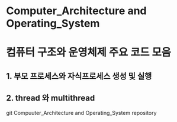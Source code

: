 # Computer_Architecture and Operating_System
# 컴퓨터 구조와 운영체제 주요 코드 모음
## 1. 부모 프로세스와 자식프로세스 생성 및 실행
## 2. thread 와 multithread
git Compuuter_Architecture and Operating_System repository
